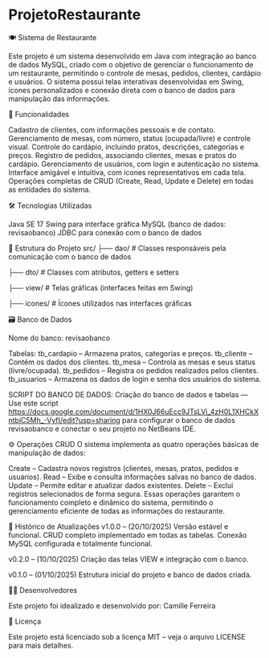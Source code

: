 # ProjetoRestaurante

🍽️ Sistema de Restaurante

Este projeto é um sistema desenvolvido em Java com integração ao banco de dados MySQL, criado com o objetivo de gerenciar o funcionamento de um restaurante, permitindo o controle de mesas, pedidos, clientes, cardápio e usuários.
O sistema possui telas interativas desenvolvidas em Swing, ícones personalizados e conexão direta com o banco de dados para manipulação das informações.

🚀 Funcionalidades

Cadastro de clientes, com informações pessoais e de contato.
Gerenciamento de mesas, com número, status (ocupada/livre) e controle visual.
Controle do cardápio, incluindo pratos, descrições, categorias e preços.
Registro de pedidos, associando clientes, mesas e pratos do cardápio.
Gerenciamento de usuários, com login e autenticação no sistema.
Interface amigável e intuitiva, com ícones representativos em cada tela.
Operações completas de CRUD (Create, Read, Update e Delete) em todas as entidades do sistema.

🛠️ Tecnologias Utilizadas

Java SE 17
Swing para interface gráfica
MySQL (banco de dados: revisaobanco)
JDBC para conexão com o banco de dados

📂 Estrutura do Projeto
src/
├── dao/         # Classes responsáveis pela comunicação com o banco de dados

├── dto/         # Classes com atributos, getters e setters

├── view/        # Telas gráficas (interfaces feitas em Swing)

├── icones/      # Ícones utilizados nas interfaces gráficas


🗃️ Banco de Dados

Nome do banco: revisaobanco

Tabelas:
tb_cardapio – Armazena pratos, categorias e preços.
tb_cliente – Contém os dados dos clientes.
tb_mesa – Controla as mesas e seus status (livre/ocupada).
tb_pedidos – Registra os pedidos realizados pelos clientes.
tb_usuarios – Armazena os dados de login e senha dos usuários do sistema.

SCRIPT DO BANCO DE DADOS:
Criação do banco de dados e tabelas
 — Use este script https://docs.google.com/document/d/1HX0J66uEcc9JTsLVi_4zH0L1XHCkXntbiC5Mh_-VyfI/edit?usp=sharing para configurar o banco de dados revisaobanco e conectar o seu projeto no NetBeans IDE.

⚙️ Operações CRUD
O sistema implementa as quatro operações básicas de manipulação de dados:

Create – Cadastra novos registros (clientes, mesas, pratos, pedidos e usuários).
Read – Exibe e consulta informações salvas no banco de dados.
Update – Permite editar e atualizar dados existentes.
Delete – Exclui registros selecionados de forma segura.
Essas operações garantem o funcionamento completo e dinâmico do sistema, permitindo o gerenciamento eficiente de todas as informações do restaurante.

📅 Histórico de Atualizações
v1.0.0 – (20/10/2025)
Versão estável e funcional.
CRUD completo implementado em todas as tabelas.
Conexão MySQL configurada e totalmente funcional.

v0.2.0 – (10/10/2025)
Criação das telas VIEW e integração com o banco.

v0.1.0 – (01/10/2025)
Estrutura inicial do projeto e banco de dados criada.

👨‍💻 Desenvolvedores

Este projeto foi idealizado e desenvolvido por:
Camille Ferreira

📜 Licença

Este projeto está licenciado sob a licença MIT – veja o arquivo LICENSE
 para mais detalhes.
